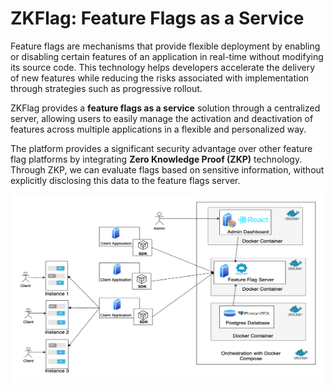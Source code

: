 # ZKFlag: Feature Flags as a Service

Feature flags are mechanisms that provide flexible deployment by 
enabling or disabling certain features of an application in real-time without modifying its source code. This technology helps developers accelerate the delivery of new features while reducing the risks associated with implementation through strategies such as progressive rollout.

ZKFlag provides a **feature flags as a service** solution through a centralized server, allowing users to easily manage the activation and deactivation of features across multiple applications in a flexible and personalized way.

The platform provides a significant security advantage over other feature flag platforms by integrating **Zero Knowledge Proof (ZKP)** technology. Through ZKP, we can evaluate flags based on sensitive information, without explicitly disclosing this data to the feature flags server.

<div style="text-align: center;">
  <img src="./images/arhitecture_diagram.png" alt="Architecture Diagram" width="500" height="300">
</div>


